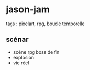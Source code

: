 # jason-jam

tags : pixelart, rpg, boucle temporelle

## scénar
- scéne rpg boss de fin
- explosion
- vie réel
